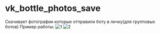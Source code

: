 # vk_bottle_photos_save
Скачивает фотографии которые отправили боту в личку(для групповых ботов)
Пример работы:
![1](https://github.com/user-attachments/assets/7c26cfbc-4c26-4acd-8689-7757beeee0da)
![2](https://github.com/user-attachments/assets/20d8e12a-9a24-411c-81bc-eaa39f5dd37b)
